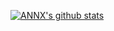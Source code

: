 [![ANNX's github stats](https://github-readme-stats.vercel.app/api?username=NXAN2901)](https://github.com/anuraghazra/github-readme-stats)